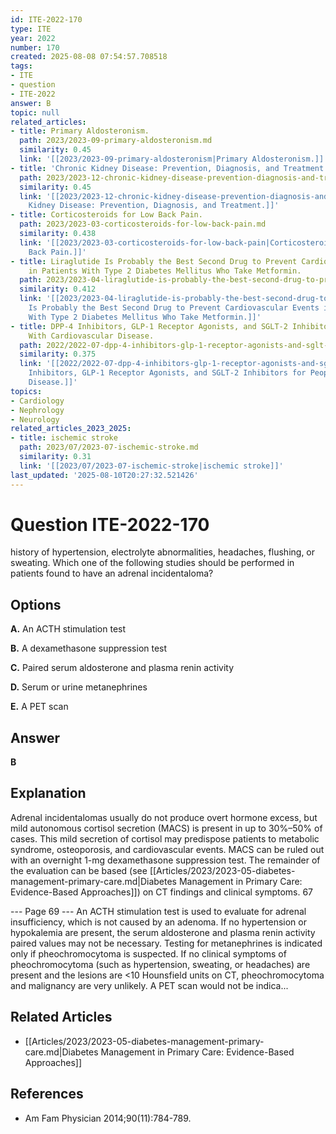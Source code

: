 ```yaml
---
id: ITE-2022-170
type: ITE
year: 2022
number: 170
created: 2025-08-08 07:54:57.708518
tags:
- ITE
- question
- ITE-2022
answer: B
topic: null
related_articles:
- title: Primary Aldosteronism.
  path: 2023/2023-09-primary-aldosteronism.md
  similarity: 0.45
  link: '[[2023/2023-09-primary-aldosteronism|Primary Aldosteronism.]]'
- title: 'Chronic Kidney Disease: Prevention, Diagnosis, and Treatment.'
  path: 2023/2023-12-chronic-kidney-disease-prevention-diagnosis-and-treatment.md
  similarity: 0.45
  link: '[[2023/2023-12-chronic-kidney-disease-prevention-diagnosis-and-treatment|Chronic
    Kidney Disease: Prevention, Diagnosis, and Treatment.]]'
- title: Corticosteroids for Low Back Pain.
  path: 2023/2023-03-corticosteroids-for-low-back-pain.md
  similarity: 0.438
  link: '[[2023/2023-03-corticosteroids-for-low-back-pain|Corticosteroids for Low
    Back Pain.]]'
- title: Liraglutide Is Probably the Best Second Drug to Prevent Cardiovascular Events
    in Patients With Type 2 Diabetes Mellitus Who Take Metformin.
  path: 2023/2023-04-liraglutide-is-probably-the-best-second-drug-to-prevent-card.md
  similarity: 0.412
  link: '[[2023/2023-04-liraglutide-is-probably-the-best-second-drug-to-prevent-card|Liraglutide
    Is Probably the Best Second Drug to Prevent Cardiovascular Events in Patients
    With Type 2 Diabetes Mellitus Who Take Metformin.]]'
- title: DPP-4 Inhibitors, GLP-1 Receptor Agonists, and SGLT-2 Inhibitors for People
    With Cardiovascular Disease.
  path: 2022/2022-07-dpp-4-inhibitors-glp-1-receptor-agonists-and-sglt-2-inhibito.md
  similarity: 0.375
  link: '[[2022/2022-07-dpp-4-inhibitors-glp-1-receptor-agonists-and-sglt-2-inhibito|DPP-4
    Inhibitors, GLP-1 Receptor Agonists, and SGLT-2 Inhibitors for People With Cardiovascular
    Disease.]]'
topics:
- Cardiology
- Nephrology
- Neurology
related_articles_2023_2025:
- title: ischemic stroke
  path: 2023/07/2023-07-ischemic-stroke.md
  similarity: 0.31
  link: '[[2023/07/2023-07-ischemic-stroke|ischemic stroke]]'
last_updated: '2025-08-10T20:27:32.521426'
---
```


# Question ITE-2022-170

history of hypertension, electrolyte abnormalities, headaches, flushing, or sweating. Which one of the following studies should be performed in patients found to have an adrenal incidentaloma?

## Options

**A.** An ACTH stimulation test

**B.** A dexamethasone suppression test

**C.** Paired serum aldosterone and plasma renin activity

**D.** Serum or urine metanephrines

**E.** A PET scan

## Answer

**B**

## Explanation

Adrenal incidentalomas usually do not produce overt hormone excess, but mild autonomous cortisol
secretion (MACS) is present in up to 30%–50% of cases. This mild secretion of cortisol may predispose
patients to metabolic syndrome, osteoporosis, and cardiovascular events. MACS can be ruled out with an
overnight 1-mg dexamethasone suppression test. The remainder of the evaluation can be based (see [[Articles/2023/2023-05-diabetes-management-primary-care.md|Diabetes Management in Primary Care: Evidence-Based Approaches]]) on CT
findings and clinical symptoms.
67

--- Page 69 ---
An ACTH stimulation test is used to evaluate for adrenal insufficiency, which is not caused by an
adenoma. If no hypertension or hypokalemia are present, the serum aldosterone and plasma renin activity
paired values may not be necessary. Testing for metanephrines is indicated only if pheochromocytoma is
suspected. If no clinical symptoms of pheochromocytoma (such as hypertension, sweating, or headaches)
are present and the lesions are <10 Hounsfield units on CT, pheochromocytoma and malignancy are very
unlikely. A PET scan would not be indica...



## Related Articles

- [[Articles/2023/2023-05-diabetes-management-primary-care.md|Diabetes Management in Primary Care: Evidence-Based Approaches]]

## References

- Am Fam Physician  2014;90(11):784-789.
